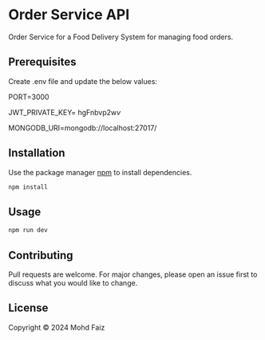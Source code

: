 # Order Service API

Order Service for a Food Delivery System for managing food orders.

## Prerequisites

Create .env file and update the below values:

PORT=3000

JWT_PRIVATE_KEY= hgFnbvp2w$v$

MONGODB_URI=mongodb://localhost:27017/

## Installation

Use the package manager [npm](https://docs.npmjs.com/) to install dependencies.

```bash
npm install
```

## Usage

```bash
npm run dev
```

## Contributing

Pull requests are welcome. For major changes, please open an issue first
to discuss what you would like to change.

## License

Copyright &copy; 2024 Mohd Faiz

